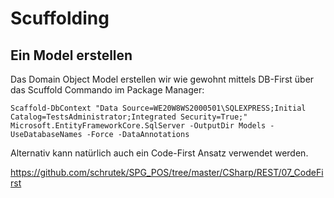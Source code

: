 # Scuffolding

## Ein Model erstellen

Das Domain Object Model erstellen wir wie gewohnt mittels DB-First über das Scuffold Commando im Package Manager:

```Powersehll
Scaffold-DbContext "Data Source=WE20W8WS2000501\SQLEXPRESS;Initial Catalog=TestsAdministrator;Integrated Security=True;" Microsoft.EntityFrameworkCore.SqlServer -OutputDir Models -UseDatabaseNames -Force -DataAnnotations
```

Alternativ kann natürlich auch ein Code-First Ansatz verwendet werden.

<https://github.com/schrutek/SPG_POS/tree/master/CSharp/REST/07_CodeFirst>
